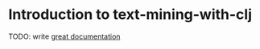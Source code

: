 # Introduction to text-mining-with-clj

TODO: write [great documentation](http://jacobian.org/writing/what-to-write/)
